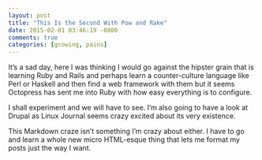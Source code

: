 ```yaml
---
layout: post
title: "This Is the Second With Pow and Rake"
date: 2015-02-01 03:46:19 -0800
comments: true
categories: [growing, pains]
---
```


It’s a sad day, here I was thinking I would go against the hipster grain that is learning Ruby and Rails and perhaps learn a counter-culture language like Perl or Haskell and then find a web framework with them but it seems Octopress has sent me into Ruby with how easy everything is to configure.

I shall experiment and we will have to see. I’m also going to have a look at Drupal as Linux Journal seems crazy excited about its very existence.

This Markdown craze isn’t something I’m crazy about either. I have to go and learn a whole new micro HTML-esque thing that lets me format my posts just the way I want.
